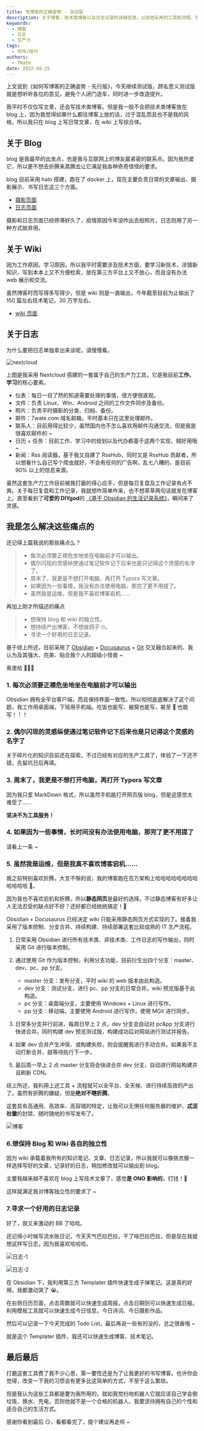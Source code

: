 ```yaml
---
title: 写博客的正确姿势 - 测试版
description: 关于博客、技术类博客以及日志记录的详细信息，以及他采用的工具和流程，包括Obsidian、Docusaurus、Git等，以提高写作效率和博客管理。
keywords:
  - 博客
  - 日志
  - 生产力
tags:
  - 写作/技巧
authors:
  - 7Wate
date: 2022-08-25
---
```


上文说到《如何写博客的正确姿势 - 先行版》，今天继续测试版，顾名思义测试版就是想听听各位的意见，避免个人闭门造车，同时进一步改造提升。

我平时不仅仅写文章，还会写技术类博客。但是我一般不会把技术类博客放在 blog 上，因为我觉得如果什么都往博客上放的话，过于混乱而且也不是我的风格，所以我只在 blog 上写日常文章，在 wiki 上写综合体。

## 关于 Blog

blog 是我最早的出发点，也是我与互联网上的博友最紧密的联系点。因为我热爱它，所以更不想去折腾来蒸腾去让它满足我各种奇奇怪怪的要求。

blog 目前采用 halo 搭建，跑在了 docker 上，现在主要负责日常的文章输出、摄影展示、书写日志这三个方面。

- [摄影页面](https://blog.7wate.com/photos)
- [日志页面](https://blog.7wate.com/journals)

摄影和日志页面已经停滞好久了，疫情原因今年没咋出去拍照片，日志则用了另一种方式故弃用。

## 关于 Wiki

因为工作原因，学习原因，所以我平时需要涉及技术方面，要学习新技术，涉猎新知识，写到本本上又不方便检索，放在第三方平台上又不放心，而且没有办法 web 展示和交流。

虽然博客时而写得多写得少，但是 wiki 则是一直输出，今年截至目前为止输出了 150 篇左右技术笔记，30 万字左右。

- [wiki 页面](https://wiki.7wate.com/)

## 关于日志

为什么要把日志单独拿出来谈呢，请慢慢看。

![nextcloud](https://static.7wate.com/img/2022/08/25/4235ef1565627.png)

上图是我采用 Nextcloud 搭建的一套属于自己的生产力工具，它是我目前**工作、学习**的核心要素。

- 仪表：每日一目了然的知道需要处理的事情，很方便很直观。
- 文件：负责 Linux、Win、Android 之间的工作文件同步及备份。
- 照片：负责平时摄影的分类、归档、备份。
- 邮件：7wate.com 域名邮箱，平时基本只在这里处理邮件。
- 联系人：目前用得比较少，虽然国内也不怎么喜欢用邮件沟通交流，但是我是很喜欢邮件的 ~
- 日历 + 任务：目前工作、学习中的规划以及代办都基于这两个实现，贼好用哦 ~
- 新闻：Rss 阅读器。基于我又自建了 RssHub，同时又是 RssHub 贡献者，所以想看什么自己写个爬虫就好，不会有任何的广告啊，乱七八糟的，是目前 90% 以上的信息来源。

虽然这套生产力工作目前被我打磨的得心应手，但是每日复盘及工作记录有点不爽。关于每日复盘和工作记录，我就想咋简单咋来，也不想草草两句话就发在博客上。直至看到了**可爱的 DIYgod**的 [《基于 Obsidian 的生活记录系统》](https://diygod.me/obsidian/)，瞬间来了灵感。

## 我是怎么解决这些痛点的

还记得上篇我说的那些痛点么？

> - 每次必须要正襟危坐地坐在电脑前才可以输出。
> - 偶尔闪现的灵感纵使通过笔记软件记下后来也是只记得这个灵感的名字了。
> - 周末了，我更是不想打开电脑，再打开 Typora 写文章。
> - 如果因为一些事情，我没有办法使用电脑，那完了更不用提了。
> - 虽然我是运维，但是我不喜欢博客宕机……

再加上刚才所描述的痛点

> - 想保持 blog 和 wiki 的独立性。
> - 想持续产出博客，不想放鸽子 🙄。
> - 寻求一个好用的日志记录。

基于综上所述，目前采用了 [Obsidian](https://obsidian.md/) + [Docusaurus](https://docusaurus.io/zh-CN/) + [Git](https://docusaurus.io/zh-CN/) 交叉融合起来的、我认为及其强大、完美、贴合我个人的超级小怪兽 ~

奥里给 🥳🥳🥳

### 1. 每次必须要正襟危坐地坐在电脑前才可以输出

Obsidian 拥有全平台客户端，而且保持界面一致性。所以彻彻底底解决了这个问题，我工作用桌面端，下班用手机端。吃饭也能写，被窝也能写，甚至 💩 也能写！！！

### 2. 偶尔闪现的灵感纵使通过笔记软件记下后来也是只记得这个灵感的名字了

关于碎片化的知识目前还在探索，不过已经有对应的生产工具了，体验了一下还不错，先留坑日后再填。

### 3. 周末了，我更是不想打开电脑，再打开 Typora 写文章

因为我只爱 MarkDown 格式，所以虽然手机能打开网页版 blog，但是这感觉太难受了……

**坚决不为工具服务！**

### 4. 如果因为一些事情，长时间没有办法使用电脑，那完了更不用提了

请看上一条 ~

### 5. 虽然我是运维，但是我真不喜欢博客宕机……

我之前特别喜欢折腾，大言不惭的说，我的博客跑在百万架构上哈哈哈哈哈哈哈哈哈哈哈哈 🤣。

因为我也不喜欢宕机和折腾，所以**静态网页**是最好的选择。不过静态博客有好多让人无法忍受的缺点好不好？还好都已经统统搞定！🥱

Obsidian + Docusaurus 已经决定 wiki 只能采用静态网页方式实现的了。接着我采用了版本控制、分支合并、持续构建、持续部署这套比较成熟的 IT 生产流程。

1. 日常采用 Obsidian 进行所有技术类、非技术类、工作日志的写作输出，同时采用 Git 进行版本控制。
2. 通过使用 Git 作为版本控制，利用分支功能，目前衍生出四个分支：master、dev、pc、pp 分支。
    - master 分支：发布分支，平时 wiki 的 web 版本由此构造。
    - dev 分支：测试分支，进行 pc、pp 分支的日常合并，wiki 预览版基于此构造。
    - pc 分支：桌面端分支，主要使用 Windows + Linux 进行写作。
    - pp 分支：移动端，主要使用 Android 进行写作，使用 MGit 进行同步。

3. 日常多分支并行前进，每周日早上 2 点，dev 分支会自动对 pc&pp 分支进行快进合并。同时构建 dev 预览测试版，构建成功后对网站进行测试并报告。
4. 如果 dev 合并产生冲突、或构建失败，则会提醒我进行手动合并。如果我不主动打断合并，就等待执行下一步。
5. 最后周一早上 2 点 master 分支将会快进合并 dev 分支，自动进行网站构建并且刷新 CDN。

综上所述，我利用上述工具 + 流程就可以全平台、全天候、进行持续高效的产出了。虽然有折腾的嫌疑，但是**绝对不瞎折腾**。

这套具有高通用、高效率、高容错的特定，让我可以无惧任何服务器的维护、**忒涩社徽**的封禁、随时随地的书写发布了。

![博客](https://static.7wate.com/img/2022/08/25/bb6c78b4a7488.png)

### 6.想保持 Blog 和 Wiki 各自的独立性

因为 wiki 承载着我所有的知识笔记、文章、日志记录，所以我就可以像挑衣服一样选择写好的文章，记录好的日志，稍加修改就可以输出到 blog。

主要我越来越不喜欢在 blog 上写技术文章了，感觉**是 ONO 影响的**，打钱！🤯

这样就满足我对博客独立性的要求了 ~

### 7.寻求一个好用的日志记录

好了，我又来激动的 BB 了哈哈。

还记得小时候写流水账日记，今天天气巴拉巴拉，干了啥巴拉巴拉，但是现在我就想这样写日志，因为我喜欢哈哈哈。

![日志-1](https://static.7wate.com/img/2022/08/25/3bcad7f6fd755.png)

![日志-2](https://static.7wate.com/img/2022/08/25/0515173888537.png)

在 Obsidian 下，我利用第三方 Templater 插件快速生成子弹笔记。这是真的好用，我都激动哭了 😭。

在右侧日历页面，点击周数就可以快速生成周报，点击日期则可以快速生成日报。利用模板工具就可以快速生成今日信息，今日诗词、今日摄影作品。

然后可以记录一下今天完成的 Todo List，最后再说一些有的没的，总之很香哦 ~

就是这个 Templater 插件，我还可以快速生成博客、技术笔记。

## 最后最后

打磨这套工具费了我不少心思，第一要性还是为了让我更好的书写博客。也许你会觉得，改变一下我的习惯会有更多比这简单的方式，不至于这么繁琐。

但是我认为这些工具都是要为我所用的，就如我觉扫地机器人它就应该自己学会倒垃圾、换水、充电，否则他就不是一个合格的机器人。我要坚持拥有自己的个性和适合自己的生活方式。

感谢你看到最后 😏，看都看完了，提个建议再走呗 ~
